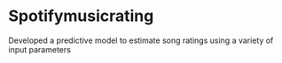 # Spotifymusicrating
Developed a predictive model to estimate song ratings using a variety of input parameters
